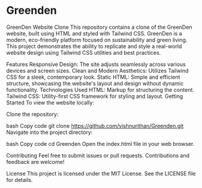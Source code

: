 # Greenden
GreenDen Website Clone
This repository contains a clone of the GreenDen website, built using HTML and styled with Tailwind CSS. GreenDen is a modern, eco-friendly platform focused on sustainability and green living. This project demonstrates the ability to replicate and style a real-world website design using Tailwind CSS utilities and best practices.

Features
Responsive Design: The site adjusts seamlessly across various devices and screen sizes.
Clean and Modern Aesthetics: Utilizes Tailwind CSS for a sleek, contemporary look.
Static HTML: Simple and efficient structure, showcasing the website's layout and design without dynamic functionality.
Technologies Used
HTML: Markup for structuring the content.
Tailwind CSS: Utility-first CSS framework for styling and layout.
Getting Started
To view the website locally:

Clone the repository:

bash
Copy code
git clone https://github.com/vishnurithan/Greenden.git
Navigate into the project directory:

bash
Copy code
cd Greenden
Open the index.html file in your web browser.

Contributing
Feel free to submit issues or pull requests. Contributions and feedback are welcome!

License
This project is licensed under the MIT License. See the LICENSE file for details.
